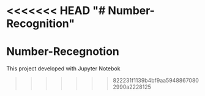 <<<<<<< HEAD
"# Number-Recognition" 
=======
# Number-Recegnotion
This project developed with Jupyter Notebok
>>>>>>> 822231f1139b4bf9aa59488670802990a2228125
